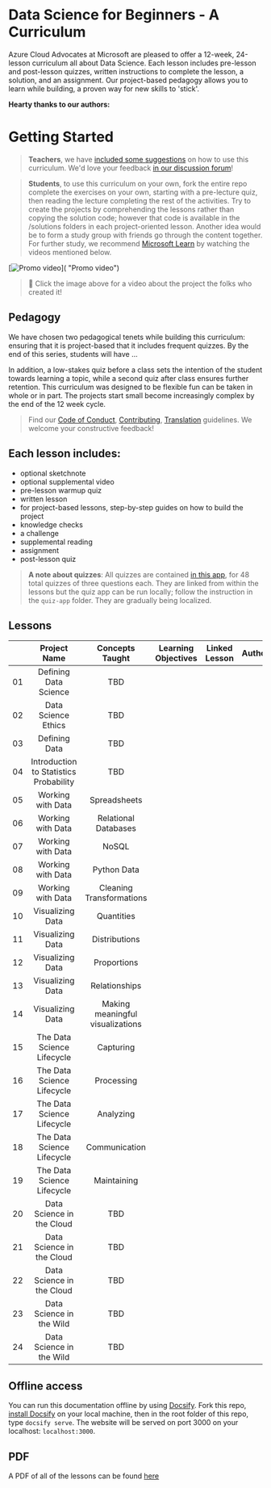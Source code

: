 # Data Science for Beginners - A Curriculum

Azure Cloud Advocates at Microsoft are pleased to offer a 12-week, 24-lesson curriculum all about Data Science. Each lesson includes pre-lesson and post-lesson quizzes, written instructions to complete the lesson, a solution, and an assignment. Our project-based pedagogy allows you to learn while building, a proven way for new skills to 'stick'.

**Hearty thanks to our authors:**

# Getting Started

> **Teachers**, we have [included some suggestions](for-teachers.md) on how to use this curriculum. We'd love your feedback [in our discussion forum]()!

> **Students**, to use this curriculum on your own, fork the entire repo  complete the exercises on your own, starting with a pre-lecture quiz, then reading the lecture  completing the rest of the activities. Try to create the projects by comprehending the lessons rather than copying the solution code; however that code is available in the /solutions folders in each project-oriented lesson. Another idea would be to form a study group with friends  go through the content together. For further study, we recommend [Microsoft Learn]()  by watching the videos mentioned below.

[![Promo video](screenshot.png)]( "Promo video")

> 🎥 Click the image above for a video about the project  the folks who created it!

## Pedagogy

We have chosen two pedagogical tenets while building this curriculum: ensuring that it is project-based  that it includes frequent quizzes. By the end of this series, students will have ...

In addition, a low-stakes quiz before a class sets the intention of the student towards learning a topic, while a second quiz after class ensures further retention. This curriculum was designed to be flexible  fun  can be taken in whole or in part. The projects start small  become increasingly complex by the end of the 12 week cycle.

> Find our [Code of Conduct](CODE_OF_CONDUCT.md), [Contributing](CONTRIBUTING.md),  [Translation](TRANSLATIONS.md) guidelines. We welcome your constructive feedback!
>

## Each lesson includes:

- optional sketchnote
- optional supplemental video
- pre-lesson warmup quiz
- written lesson
- for project-based lessons, step-by-step guides on how to build the project
- knowledge checks
- a challenge
- supplemental reading
- assignment
- post-lesson quiz

> **A note about quizzes**: All quizzes are contained [in this app](), for 48 total quizzes of three questions each. They are linked from within the lessons but the quiz app can be run locally; follow the instruction in the `quiz-app` folder. They are gradually being localized.

## Lessons

|       |                       Project Name                       |                            Concepts Taught                             | Learning Objectives                                                                                                                 |                                                         Linked Lesson                                                          |         Author          |
| :---: | :------------------------------------------------------: | :--------------------------------------------------------------------: | ----------------------------------------------------------------------------------------------------------------------------------- | :----------------------------------------------------------------------------------------------------------------------------: | :---------------------: |
|  01   |                    Defining Data Science                 |                        TBD                          |  |  |                                                                                                                                                  |
|  02   |                     Data Science Ethics                  |                        TBD                          |                                                     |                                                        |                    |
|  03   |                       Defining Data                      |                        TBD                          |                                                                                                |                                              |              |
|  04   |          Introduction to Statistics  Probability         |                        TBD                          |                                                                                                  |                                                                               |                  |
|  05   |                     Working with Data                    |                        Spreadsheets                          |                                                             |                                                            |    |
|  06   |                     Working with Data                    |                        Relational Databases                          |                                                             |                                                             |    |
|  07   |                     Working with Data                    |                        NoSQL                          |                                                             |                                                          |    |
|  08   |                     Working with Data                    |                        Python  Data                          |                                                             |                                                             |    |
|  09   |                    Working with Data                     |                       Cleaning  Transformations                          |                                                             |                                                          |    |
|  10   |                     Visualizing Data                     |                        Quantities                          |                                                             |                                                        |    |
|  11   |                     Visualizing Data                     |                        Distributions                          |                                                             |                                                            |    |
|  12   |                     Visualizing Data                     |                        Proportions                          |                                                             |                                                             |    |
|  13   |                     Visualizing Data                     |                        Relationships                          |                                                             |                                                         |    |
|  14   |                     Visualizing Data                     |                        Making meaningful visualizations                          |                                                             |                                                            |    |
|  15   |                     The Data Science Lifecycle           |                        Capturing                          |                                                             |                                                         |    |
|  16   |                     The Data Science Lifecycle           |                        Processing                        |                                                             |                                                            |    |
|  17   |                     The Data Science Lifecycle           |                        Analyzing                          |                                                             |                                                          |    |
|  18   |                     The Data Science Lifecycle           |                        Communication                         |                                                             |                                                            |    |
|  19   |                     The Data Science Lifecycle           |                        Maintaining                          |                                                             |                                                         |    |
|  20   |                     Data Science in the Cloud                    |                        TBD                          |                                                             |                                                             |    |
|  21   |                     Data Science in the Cloud                    |                        TBD                          |                                                             |                                                             |    |
|  22   |                     Data Science in the Cloud                    |                        TBD                          |                                                             |                                                             |    |
|  23   |                     Data Science in the Wild                    |                        TBD                          |                                                             |                                                           |    |
|  24   |                     Data Science in the Wild                    |                        TBD                          |                                                             |                                                             |    |

## Offline access

You can run this documentation offline by using [Docsify](https://docsify.js.org/#/). Fork this repo, [install Docsify](https://docsify.js.org/#/quickstart) on your local machine,  then in the root folder of this repo, type `docsify serve`. The website will be served on port 3000 on your localhost: `localhost:3000`.

## PDF

A PDF of all of the lessons can be found [here](pdf/readme.pdf)
